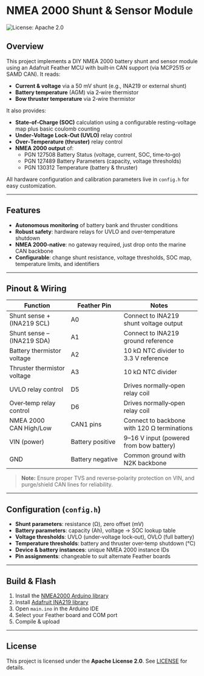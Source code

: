 # NMEA 2000 Shunt & Sensor Module

![License: Apache 2.0](https://img.shields.io/badge/license-Apache%202.0-blue.svg)

## Overview

This project implements a DIY NMEA 2000 battery shunt and sensor module using an Adafruit Feather MCU with built‑in CAN support (via MCP2515 or SAMD CAN). It reads:

- **Current & voltage** via a 50 mV shunt (e.g., INA219 or external shunt)  
- **Battery temperature** (AGM) via 2‑wire thermistor  
- **Bow thruster temperature** via 2‑wire thermistor

It also provides:

- **State‑of‑Charge (SOC)** calculation using a configurable resting-voltage map plus basic coulomb counting
- **Under‑Voltage Lock‑Out (UVLO)** relay control
- **Over‑Temperature (thruster)** relay control
- **NMEA 2000 output** of:
  - PGN 127508 Battery Status (voltage, current, SOC, time‑to‑go)
  - PGN 127489 Battery Parameters (capacity, voltage thresholds)
  - PGN 130312 Temperature (battery & thruster)

All hardware configuration and calibration parameters live in `config.h` for easy customization.

---

## Features

- **Autonomous monitoring** of battery bank and thruster conditions
- **Robust safety**: hardware relays for UVLO and over‑temperature shutdown
- **NMEA 2000‐native**: no gateway required, just drop onto the marine CAN backbone
- **Configurable**: change shunt resistance, voltage thresholds, SOC map, temperature limits, and identifiers

---

## Pinout & Wiring

| Function                      | Feather Pin      | Notes                                   |
|-------------------------------|------------------|-----------------------------------------|
| Shunt sense + (INA219 SCL)    | A0               | Connect to INA219 shunt voltage output  |
| Shunt sense – (INA219 SDA)    | A1               | Connect to INA219 ground reference     |
| Battery thermistor voltage    | A2               | 10 kΩ NTC divider to 3.3 V reference    |
| Thruster thermistor voltage   | A3               | 10 kΩ NTC divider                       |
| UVLO relay control            | D5               | Drives normally‑open relay coil         |
| Over‑temp relay control       | D6               | Drives normally‑open relay coil         |
| NMEA 2000 CAN High/Low        | CAN1 pins        | Connect to backbone with 120 Ω terminations |
| VIN (power)                   | Battery positive | 9–16 V input (powered from bow battery) |
| GND                           | Battery negative | Common ground with N2K backbone         |

> **Note:** Ensure proper TVS and reverse‑polarity protection on VIN, and purge/shield CAN lines for reliability.

---

## Configuration (`config.h`)

- **Shunt parameters**: resistance (Ω), zero offset (mV)
- **Battery parameters**: capacity (Ah), voltage → SOC lookup table
- **Voltage thresholds**: UVLO (under‑voltage lock‑out), OVLO (full battery)
- **Temperature thresholds**: battery and thruster over‑temp shutdown (°C)
- **Device & battery instances**: unique NMEA 2000 instance IDs
- **Pin assignments**: changeable to suit alternate Feather boards

---

## Build & Flash

1. Install the [NMEA2000 Arduino library](https://github.com/ttlappalainen/NMEA2000)
2. Install [Adafruit INA219 library](https://github.com/adafruit/Adafruit_INA219)
3. Open `main.ino` in the Arduino IDE
4. Select your Feather board and COM port
5. Compile & upload

---

## License

This project is licensed under the **Apache License 2.0**. See [LICENSE](LICENSE) for details.

